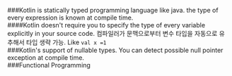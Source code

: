 ###Kotlin is statically typed programming language like java.
the type of every expression is known at compile time.
<br>
####Kotlin doesn't require you to specify the type of every variable explicitly in your source code.
컴파일러가 문맥으로부터 변수 타입을 자동으로 유추해서 타입 생략 가능.
Like ```val x =1```
<br>
###Kotlin's support of nullable types.
You can detect possible null pointer exception at compile time.
<br>
###Functional Programming